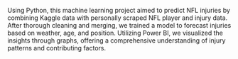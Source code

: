 Using Python, this machine learning project aimed to predict NFL injuries by combining Kaggle data with personally scraped NFL player 
and injury data. After thorough cleaning and merging, we trained a model to forecast injuries based on weather, age, and position. 
Utilizing Power BI, we visualized the insights through graphs, offering a comprehensive understanding of injury patterns and contributing factors.
